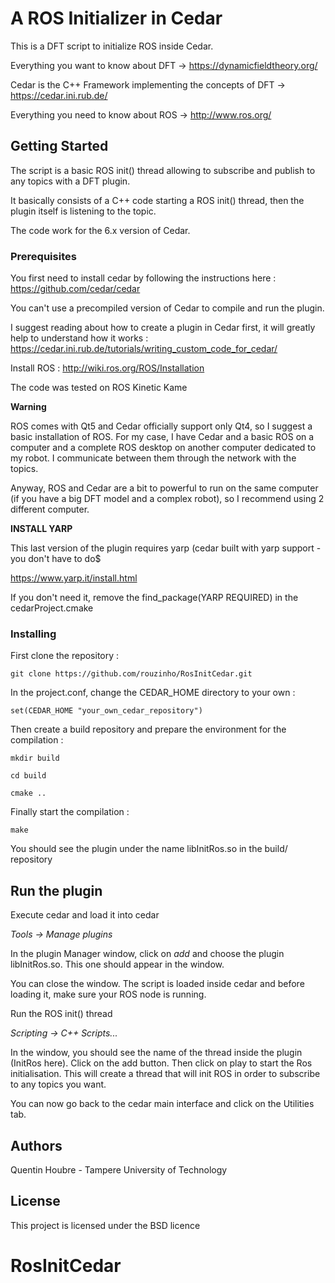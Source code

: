 # A ROS Initializer in Cedar
This is a DFT script to initialize ROS inside Cedar.

Everything you want to know about DFT -> https://dynamicfieldtheory.org/

Cedar is the C++ Framework implementing the concepts of DFT -> https://cedar.ini.rub.de/

Everything you need to know about ROS -> http://www.ros.org/

## Getting Started

The script is a basic ROS init() thread allowing to subscribe and publish to any topics with a DFT plugin.

It basically consists of a C++ code starting a ROS init() thread, then the plugin itself is listening to the topic. 

The code work for the 6.x version of Cedar.


### Prerequisites

You first need to install cedar by following the instructions here : https://github.com/cedar/cedar

You can't use a precompiled version of Cedar to compile and run the plugin.

I suggest reading about how to create a plugin in Cedar first, it will greatly help to understand how it works : https://cedar.ini.rub.de/tutorials/writing_custom_code_for_cedar/

Install ROS : http://wiki.ros.org/ROS/Installation

The code was tested on ROS Kinetic Kame

**Warning**

ROS comes with Qt5 and Cedar officially support only Qt4, so I suggest a basic installation of ROS.
For my case, I have Cedar and a basic ROS on a computer and a complete ROS desktop on another computer dedicated to my robot. I communicate between them through the network with the topics.

Anyway, ROS and Cedar are a bit to powerful to run on the same computer (if you have a big DFT model and a complex robot), so I recommend using 2 different computer.

**INSTALL YARP**

This last version of the plugin requires yarp (cedar built with yarp support - you don't have to do$

https://www.yarp.it/install.html

If you don't need it, remove the find_package(YARP REQUIRED) in the cedarProject.cmake

### Installing

First clone the repository :

`git clone https://github.com/rouzinho/RosInitCedar.git`

In the project.conf, change the CEDAR_HOME directory to your own :

`set(CEDAR_HOME "your_own_cedar_repository")`

Then create a build repository and prepare the environment for the compilation :

`mkdir build`

`cd build`

`cmake ..`

Finally start the compilation :

`make`

You should see the plugin under the name libInitRos.so in the build/ repository

## Run the plugin

Execute cedar and load it into cedar 

*Tools -> Manage plugins*

In the plugin Manager window, click on *add* and choose the plugin libInitRos.so. This one should appear in the window.

You can close the window. The script is loaded inside cedar and before loading it, make sure your ROS node is running.

Run the ROS init() thread 

*Scripting -> C++ Scripts...*

In the window, you should see the name of the thread inside the plugin (InitRos here). Click on the add button.
Then click on play to start the Ros initialisation. This will create a thread that will init ROS in order to subscribe to any topics you want.


You can now go back to the cedar main interface and click on the Utilities tab.


## Authors

Quentin Houbre - Tampere University of Technology

## License

This project is licensed under the BSD licence

# RosInitCedar
